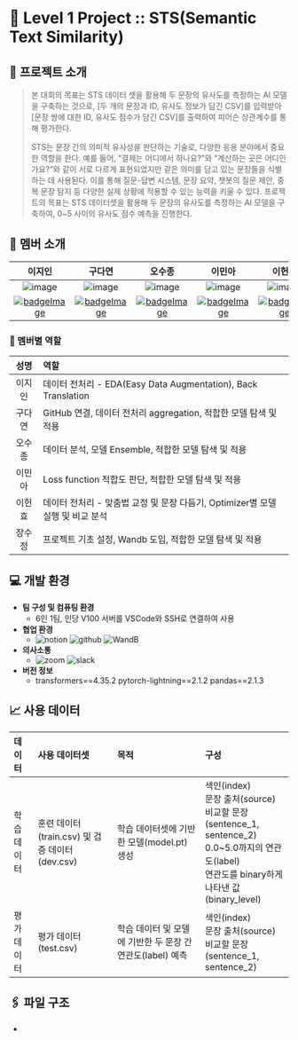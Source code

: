 
# 👋 Level 1 Project :: STS(Semantic Text Similarity)

## 📕 프로젝트 소개
> 본 대회의 목표는 STS 데이터 셋을 활용해 두 문장의 유사도를 측정하는 AI 모델을 구축하는 것으로, [두 개의 문장과 ID, 유사도 정보가 담긴 CSV]를 입력받아 [문장 쌍에 대한 ID, 유사도 점수가 담긴 CSV]를 출력하여 피어슨 상관계수를 통해 평가한다.
> 
> STS는 문장 간의 의미적 유사성을 판단하는 기술로, 다양한 응용 분야에서 중요한 역할을 한다. 예를 들어, “결제는 어디에서 하나요?”와 “계산하는 곳은 어디인가요?”와 같이 서로 다르게 표현되었지만 같은 의미를 담고 있는 문장들을 식별하는 데 사용된다. 이를 통해 질문-답변 시스템, 문장 요약, 챗봇의 질문 제안, 중복 문장 탐지 등 다양한 실제 상황에 적용할 수 있는 능력을 키울 수 있다.
프로젝트의 목표는 STS 데이터셋을 활용해 두 문장의 유사도를 측정하는 AI 모델을 구축하여, 0~5 사이의 유사도 점수 예측을 진행한다.

## 🐣 멤버 소개
|이지인|구다연|오수종|이민아|이헌효|장수정|
|:---:|:---:|:---:|:---:|:---:|:---:|
|![image](https://github.com/boostcampaitech6/level1-semantictextsimilarity-nlp-07/assets/153268935/0ee055b6-c879-4e89-a3a8-9a20990e4300)|![image](https://github.com/boostcampaitech6/level1-semantictextsimilarity-nlp-07/assets/153268935/31e9fe6c-c4e3-4aa0-bab9-76c6b58d7030)|![image](https://github.com/boostcampaitech6/level1-semantictextsimilarity-nlp-07/assets/153268935/443f2311-9605-4780-aeb8-5e16765f2d79)|![image](https://github.com/boostcampaitech6/level1-semantictextsimilarity-nlp-07/assets/153268935/f30af8f0-d693-42c7-a8d0-8b62ca3ef493)|![image](https://github.com/boostcampaitech6/level1-semantictextsimilarity-nlp-07/assets/153268935/854d4d70-6dcc-44ca-997b-dd63877b4e2f)|![image](https://github.com/boostcampaitech6/level1-semantictextsimilarity-nlp-07/assets/153268935/454b7a79-271a-4785-a005-de07b0e1dd2a)|
|[![badgeImage](https://img.shields.io/badge/github-181717?style=flat-square&logo=github&logoColor=white)](https://github.com/Boribori12)|[![badgeImage](https://img.shields.io/badge/github-181717?style=flat-square&logo=github&logoColor=white)](https://github.com/9ooDa)|[![badgeImage](https://img.shields.io/badge/github-181717?style=flat-square&logo=github&logoColor=white)](https://github.com/suta777)|[![badgeImage](https://img.shields.io/badge/github-181717?style=flat-square&logo=github&logoColor=white)](https://github.com/minari1505)|[![badgeImage](https://img.shields.io/badge/github-181717?style=flat-square&logo=github&logoColor=white)](https://github.com/AlpacaParker4592)|[![badgeImage](https://img.shields.io/badge/github-181717?style=flat-square&logo=github&logoColor=white)](https://github.com/jo9392)|

### 🐥 멤버별 역할
|성명|역할|
|:--:|:---|
|이지인|데이터 전처리 - EDA(Easy Data Augmentation), Back Translation|
|구다연|GitHub 연결, 데이터 전처리 aggregation, 적합한 모델 탐색 및 적용|
|오수종|데이터 분석, 모델 Ensemble, 적합한 모델 탐색 및 적용|
|이민아|Loss function 적합도 판단, 적합한 모델 탐색 및 적용|
|이헌효|데이터 전처리 - 맞춤법 교정 및 문장 다듬기, Optimizer별 모델 실행 및 비교 분석|
|장수정|프로젝트 기초 설정, Wandb 도입, 적합한 모델 탐색 및 적용|

## 💻 개발 환경
- **팀 구성 및 컴퓨팅 환경**
  - 6인 1팀, 인당 V100 서버를 VSCode와 SSH로 연결하여 사용
- **협업 환경**
  - ![notion](https://img.shields.io/badge/notion-FFFFFF?style=flat-square&logo=notion&logoColor=black) ![github](https://img.shields.io/badge/github-181717?style=flat-square&logo=github&logoColor=white) ![WandB](https://img.shields.io/badge/WeightsandBiases-FFBE00?style=flat-square&logo=WeightsandBiases&logoColor=white)
- **의사소통**
  - ![zoom](https://img.shields.io/badge/zoom-0B5CFF?style=flat-square&logo=zoom&logoColor=white) ![slack](https://img.shields.io/badge/slack-4A154B?style=flat-square&logo=slack&logoColor=white)
- **버전 정보**
  - transformers==4.35.2 pytorch-lightning==2.1.2 pandas==2.1.3
  
## 📈 사용 데이터
|데이터|사용 데이터셋|목적|구성|
|:---|:---|:---|:---|
|학습 데이터|훈련 데이터(train.csv) 및 검증 데이터(dev.csv)|학습 데이터셋에 기반한 모델(model.pt) 생성|색인(index)<br>문장 출처(source)<br>비교할 문장(sentence_1, sentence_2)<br>0.0~5.0까지의 연관도(label)<br>연관도를 binary하게 나타낸 값(binary_level)|
|평가 데이터|평가 데이터(test.csv)|학습 데이터 및 모델에 기반한 두 문장 간 연관도(label) 예측|색인(index)<br>문장 출처(source)<br>비교할 문장(sentence_1, sentence_2)|

## 🖇️ 파일 구조
  - 
